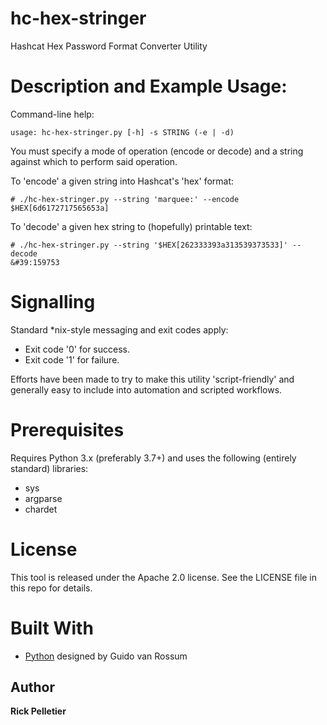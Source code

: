 # hc-hex-stringer

Hashcat Hex Password Format Converter Utility

# Description and Example Usage:

Command-line help:
```
usage: hc-hex-stringer.py [-h] -s STRING (-e | -d)
```

You must specify a mode of operation (encode or decode) and a string against which to perform said operation.

To 'encode' a given string into Hashcat's 'hex' format:
```
# ./hc-hex-stringer.py --string 'marquee:' --encode
$HEX[6d6172717565653a]
```

To 'decode' a given hex string to (hopefully) printable text:
```
# ./hc-hex-stringer.py --string '$HEX[262333393a313539373533]' --decode
&#39:159753
```

# Signalling

Standard *nix-style messaging and exit codes apply:
* Exit code '0' for success.
* Exit code '1' for failure.

Efforts have been made to try to make this utility 'script-friendly' and generally easy to include into automation and scripted workflows.

# Prerequisites

Requires Python 3.x (preferably 3.7+) and uses the following (entirely standard) libraries:
* sys
* argparse
* chardet

# License

This tool is released under the Apache 2.0 license. See the LICENSE file in this repo for details.

# Built With

* [Python](https://www.python.org) designed by Guido van Rossum

## Author

**Rick Pelletier**
